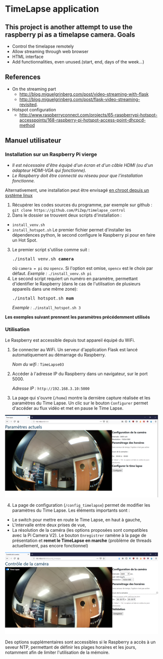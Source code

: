 TimeLapse application
=====================
This project is another attempt to use the raspberry pi as a timelapse camera.
Goals
-----
- Control the timelapse remotely
- Allow streaming through web browser
- HTML interface
- Add functionnalities, even unused.(start, end, days of the week...)

References
----------
- On the streaming part
  - http://blog.miguelgrinberg.com/post/video-streaming-with-flask
  - http://blog.miguelgrinberg.com/post/flask-video-streaming-revisited.
- Hotspot configuration
  - http://www.raspberryconnect.com/projects/65-raspberrypi-hotspot-accesspoints/168-raspberry-pi-hotspot-access-point-dhcpcd-method

Manuel utilisateur
------------------
### Installation sur un Raspberry Pi vierge
* *Il est nécessaire d'être équipé d'un écran et d'un câble HDMI (ou d'un adapteur HDMI-VGA qui fonctionne).*
* *Le Raspberry doit être connecté au réseau pour que l'installation fonctionne.*

Alternativement, une installation peut être envisagé [en chroot depuis un système linux](https://gist.github.com/htruong/7df502fb60268eeee5bca21ef3e436eb)

1. Récupérer les codes sources du programme, par exemple sur github :
   `git clone https://github.com/PiZep/timelapse_control`
2. Dans le dossier se trouvent deux scripts d'installation :
  * `install_venv.sh`
  * `install_hotspot.sh`
   Le premier fichier permet d'installer les dépendences python, le second configure le Raspberry pi pour en faire un Hot Spot.
3. Le premier script s'utilise comme suit :
   <pre>./install_venv.sh <b>camera</b></pre>
   où `camera = pi` ou `opencv`. Si l'option est omise, `opencv` est le choix par défaut.
   *Exemple :*
   `./install_venv.sh pi`
4. Le second script requiert un numéro en paramètre, permettant d'identifier le Raspberry (dans le cas de l'utilisation de plusieurs appareils dans une même zone):
   <pre>./install_hotspot.sh <b>num</b></pre>
   *Exemple :*
   `./install_hotspot.sh 3`

**Les exemples suivant prennent les paramètres précédemment utilisés**

### Utilisation
Le Raspberry est accessible depuis tout appareil équipé du WiFi.

1. Se connecter au WiFi. Un serveur d'application Flask est lancé automatiquement au démarrage du Raspberry.

   *Nom du wifi :* `TimeLapse03`
2. Accéder à l'adresse IP du Raspberry dans un navigateur, sur le port 5000.

   *Adresse IP :* `http://192.168.3.10:5000`
3. La page qui s'ouvre (`/home`) montre la dernière capture réalisée et les paramètres du Time Lapse. Un clic sur le bouton `Configurer` permet d'accéder au flux vidéo et met en pause le Time Lapse.

![home capture](images/home.png?raw=true "/home page")

4. La page de configuration (`/config_timelapse`) permet de modifier les paramètres du Time Lapse. Les éléments importants sont :
  * Le switch pour mettre en route le Time Lapse, en haut à gauche,
  * L'intervalle entre deux prises de vue,
  * La résolution de la caméra (les options proposées sont compatibles avec la Pi Camera V2).
   Le bouton `Enregistrer` ramène à la page de présentation et **remet le TimeLapse en marche** (problème de threads actuellement, pas encore fonctionnel)

![config_timelapse capture](images/config_timelapse.png?raw=true "/config_timelapse page")

Des options supplémentaires sont accessibles si le Raspberry a accès à un seveur NTP, permettant de définir les plages horaires et les jours, notamment afin de limiter l'utilisation de la mémoire.
